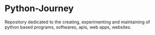 # Python-Journey
Repository dedicated to the creating, experimenting and maintaining of python based programs, softwares, apis, web apps, websites.
